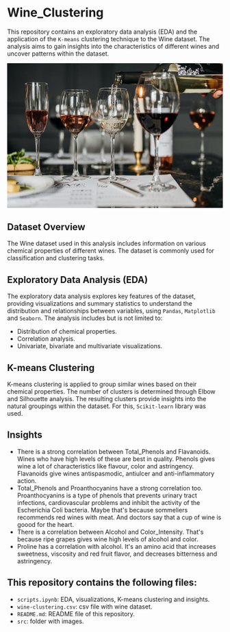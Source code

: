 # Wine_Clustering

This repository contains an exploratory data analysis (EDA) and the application of the `K-means` clustering technique to the Wine dataset. The analysis aims to gain insights into the characteristics of different wines and uncover patterns within the dataset.

![](https://github.com/federicomolina86/Wine_Clustering/blob/main/src/wine-cups.jpg)

## Dataset Overview

The Wine dataset used in this analysis includes information on various chemical properties of different wines. The dataset is commonly used for classification and clustering tasks.

## Exploratory Data Analysis (EDA)

The exploratory data analysis explores key features of the dataset, providing visualizations and summary statistics to understand the distribution and relationships between variables, using `Pandas`, `Matplotlib` and `Seaborn`. The analysis includes but is not limited to:

- Distribution of chemical properties.
- Correlation analysis.
- Univariate, bivariate and multivariate visualizations.

## K-means Clustering

K-means clustering is applied to group similar wines based on their chemical properties. The number of clusters is determined through Elbow and Silhouette analysis. The resulting clusters provide insights into the natural groupings within the dataset. For this, `Scikit-learn` library was used.

## Insights
- There is a strong correlation between Total_Phenols and Flavanoids. Wines who have high levels of these are best in quality. Phenols gives wine a lot of characteristics like flavour, color and astringency. Flavanoids give wines antispasmodic, antiulcer and anti-inflammatory action.
- Total_Phenols and Proanthocyanins have a strong correlation too. Proanthocyanins is a type of phenols that prevents urinary tract infections, cardiovascular problems and inhibit the activity of the Escherichia Coli bacteria. Maybe that's because sommeliers recommends red wines with meat. And doctors say that a cup of wine is goood for the heart.
- There is a correlation between Alcohol and Color_Intensity. That's because ripe grapes gives wine high levels of alcohol and color.
- Proline has a correlation with alcohol. It's an amino acid that increases sweetness, viscosity and red fruit flavor, and decreases bitterness and astringency.

## This repository contains the following files:
- `scripts.ipynb`: EDA, visualizations, K-means clustering and insights.
- `wine-clustering.csv`: csv file with wine dataset.
- `README.md`: README file of this repository.
- `src`: folder with images.
